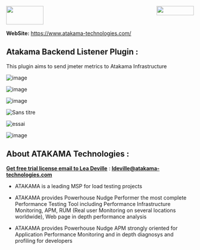 <img align="right" width="100" height="25" src="https://user-images.githubusercontent.com/2484866/183616355-47012003-dd64-43d3-ad81-8130355c6f02.png"><img align="left" width="100" height="50" src="https://user-images.githubusercontent.com/2484866/183617885-138168ce-1074-4583-80e5-ce4ade236b2e.png"></br></br></br>





**WebSite:** https://www.atakama-technologies.com/


## Atakama Backend Listener Plugin  :

This plugin aims to send jmeter metrics to Atakama Infrastructure

![image](https://user-images.githubusercontent.com/2484866/185396744-e3850f78-f56c-4ca8-9fe1-9b772f034779.png)

![image](https://user-images.githubusercontent.com/2484866/185396961-815e8835-6622-48ea-96ea-31b1a1b903d4.png)

![image](https://user-images.githubusercontent.com/2484866/185346805-24a4c47f-35d4-4905-a35b-dc56ab1070dd.png)

![Sans titre](https://user-images.githubusercontent.com/2484866/185347515-563a0963-f112-4726-b0ac-e0d36af66ea9.png)

![essai](https://user-images.githubusercontent.com/2484866/185349253-1a2e7c0f-bfe9-4774-ac91-f96c188abf5b.png)

![image](https://user-images.githubusercontent.com/2484866/185421752-ebbcdb9d-8055-49a9-952f-d9540599abcc.png)

## About ATAKAMA Technologies  :

**<ins>Get free trial license email to Lea Deville</ins>** : **<ins>ldeville@atakama-technologies.com</ins>**

- ATAKAMA is a leading MSP for load testing projects

- ATAKAMA provides Powerhouse Nudge Performer the most complete Performance Testing Tool  including Performance Infrastructure Monitoring, APM, RUM (Real user Monitoring on several locations worldwide), Web page in depth performance analysis

- ATAKAMA provides Powerhouse Nudge APM strongly oriented for Application Performance Monitoring and in depth diagnosys and profiling for developers

